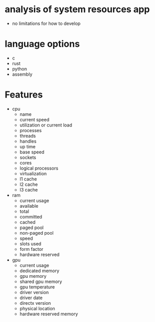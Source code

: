 # analysis of system resources app

- no limitations for how to develop

# language options 

- c
- rust 
- python 
- assembly 

# Features 

- cpu
  - name 
  - current speed 
  - utilization or current load  
  - processes 
  - threads 
  - handles 
  - up time 
  - base speed 
  - sockets 
  - cores 
  - logical processors
  - virtualization
  - l1 cache 
  - l2 cache
  - l3 cache
- ram 
  - current usage 
  - available 
  - total 
  - committed 
  - cached 
  - paged pool 
  - non-paged pool
  - speed 
  - slots used 
  - form factor
  - hardware reserved 
- gpu 
  - current usage
  - dedicated memory 
  - gpu memory 
  - shared gpu memory
  - gpu temperature 
  - driver version
  - driver date 
  - directx version
  - physical location 
  - hardware reserved memory 
